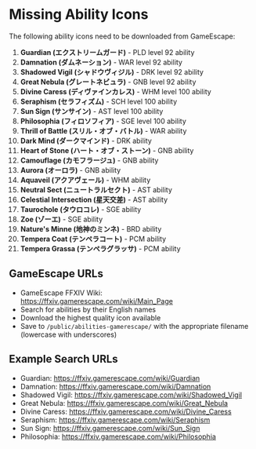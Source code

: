 # Missing Ability Icons

The following ability icons need to be downloaded from GameEscape:

1. **Guardian (エクストリームガード)** - PLD level 92 ability
2. **Damnation (ダムネーション)** - WAR level 92 ability
3. **Shadowed Vigil (シャドウヴィジル)** - DRK level 92 ability
4. **Great Nebula (グレートネビュラ)** - GNB level 92 ability
5. **Divine Caress (ディヴァインカレス)** - WHM level 100 ability
6. **Seraphism (セラフィズム)** - SCH level 100 ability
7. **Sun Sign (サンサイン)** - AST level 100 ability
8. **Philosophia (フィロソフィア)** - SGE level 100 ability
9. **Thrill of Battle (スリル・オブ・バトル)** - WAR ability
10. **Dark Mind (ダークマインド)** - DRK ability
11. **Heart of Stone (ハート・オブ・ストーン)** - GNB ability
12. **Camouflage (カモフラージュ)** - GNB ability
13. **Aurora (オーロラ)** - GNB ability
14. **Aquaveil (アクアヴェール)** - WHM ability
15. **Neutral Sect (ニュートラルセクト)** - AST ability
16. **Celestial Intersection (星天交差)** - AST ability
17. **Taurochole (タウロコレ)** - SGE ability
18. **Zoe (ゾーエ)** - SGE ability
19. **Nature's Minne (地神のミンネ)** - BRD ability
20. **Tempera Coat (テンペラコート)** - PCM ability
21. **Tempera Grassa (テンペラグラッサ)** - PCM ability

## GameEscape URLs

- GameEscape FFXIV Wiki: https://ffxiv.gamerescape.com/wiki/Main_Page
- Search for abilities by their English names
- Download the highest quality icon available
- Save to `/public/abilities-gamerescape/` with the appropriate filename (lowercase with underscores)

## Example Search URLs

- Guardian: https://ffxiv.gamerescape.com/wiki/Guardian
- Damnation: https://ffxiv.gamerescape.com/wiki/Damnation
- Shadowed Vigil: https://ffxiv.gamerescape.com/wiki/Shadowed_Vigil
- Great Nebula: https://ffxiv.gamerescape.com/wiki/Great_Nebula
- Divine Caress: https://ffxiv.gamerescape.com/wiki/Divine_Caress
- Seraphism: https://ffxiv.gamerescape.com/wiki/Seraphism
- Sun Sign: https://ffxiv.gamerescape.com/wiki/Sun_Sign
- Philosophia: https://ffxiv.gamerescape.com/wiki/Philosophia
